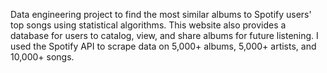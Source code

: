 Data engineering project to find the most similar albums to Spotify users' top songs using statistical algorithms. This website also provides a database for users to catalog, view, and share albums for future listening. I used the Spotify API to scrape data on 5,000+ albums, 5,000+ artists, and 10,000+ songs.